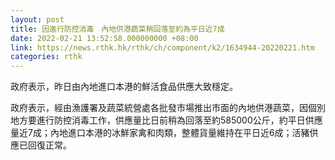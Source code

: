 ```yaml
---
layout: post
title: 因進行防控消毒　內地供港蔬菜稍回落至約為平日近7成
date: 2022-02-21 13:52:58.000000000 +08:00
link: https://news.rthk.hk/rthk/ch/component/k2/1634944-20220221.htm
categories: rthk
---
```


政府表示，昨日由內地進口本港的鮮活食品供應大致穩定。

政府表示，經由漁護署及蔬菜統營處各批發市場推出市面的內地供港蔬菜，因個別地方要進行防控消毒工作，供應量比日前稍為回落至約585000公斤，約平日供應量近7成；內地進口本港的冰鮮家禽和肉類，整體貨量維持在平日近6成；活豬供應已回復正常。
